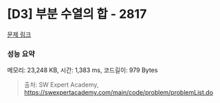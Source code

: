 # [D3] 부분 수열의 합 - 2817 

[문제 링크](https://swexpertacademy.com/main/code/problem/problemDetail.do?contestProbId=AV7IzvG6EksDFAXB) 

### 성능 요약

메모리: 23,248 KB, 시간: 1,383 ms, 코드길이: 979 Bytes



> 출처: SW Expert Academy, https://swexpertacademy.com/main/code/problem/problemList.do